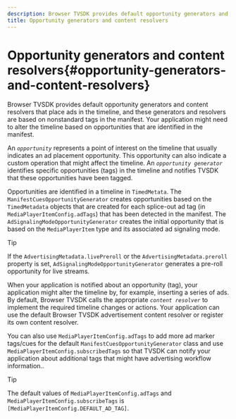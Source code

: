 ```yaml
---
description: Browser TVSDK provides default opportunity generators and content resolvers that place ads in the timeline, and these generators and resolvers are based on nonstandard tags in the manifest. Your application might need to alter the timeline based on opportunities that are identified in the manifest.
title: Opportunity generators and content resolvers
---
```


# Opportunity generators and content resolvers{#opportunity-generators-and-content-resolvers}

Browser TVSDK provides default opportunity generators and content resolvers that place ads in the timeline, and these generators and resolvers are based on nonstandard tags in the manifest. Your application might need to alter the timeline based on opportunities that are identified in the manifest.

An *`opportunity`* represents a point of interest on the timeline that usually indicates an ad placement opportunity. This opportunity can also indicate a custom operation that might affect the timeline. An *`opportunity generator`* identifies specific opportunities (tags) in the timeline and notifies TVSDK that these opportunities have been tagged.

Opportunities are identified in a timeline in `TimedMetata`. The `ManifestCuesOpportunityGenerator` creates opportunities based on the `TimedMetadata` objects that are created for each splice-out ad tag (in `MediaPlayerItemConfig.adTags`) that has been detected in the manifest. The `AdSignalingModeOpportunityGenerator` creates the initial opportunity that is based on the `MediaPlayerItem` type and its associated ad signaling mode.

>[!TIP]
>
>If the `AdvertisingMetadata.livePreroll` or the `AdvertisingMetadata.preroll` property is set, `AdSignalingModeOpportunityGenerator` generates a pre-roll opportunity for live streams.

When your application is notified about an opportunity (tag), your application might alter the timeline by, for example, inserting a series of ads. By default, Browser TVSDK calls the appropriate *`content resolver`* to implement the required timeline changes or actions. Your application can use the default Browser TVSDK advertisement content resolver or register its own content resolver.

You can also use `MediaPlayerItemConfig.adTags` to add more ad marker tags/cues for the default `ManifestCuesOpportunityGenerator` class and use `MediaPlayerItemConfig.subscribedTags` so that TVSDK can notify your application about additional tags that might have advertising workflow information..

>[!TIP]
>
>The default values of `MediaPlayerItemConfig.adTags` and `MediaPlayerItemConfig.subscribeTags` is `[MediaPlayerItemConfig.DEFAULT_AD_TAG]`.

